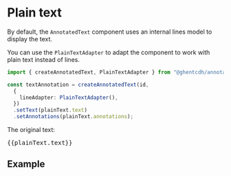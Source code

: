 # Plain text

By default, the `AnnotatedText` component uses an internal lines model to display the text.

You can use the `PlainTextAdapter` to adapt the component to work with plain text instead of lines.

```typescript
import { createAnnotatedText, PlainTextAdapter } from "@ghentcdh/annotated_text";

const textAnnotation = createAnnotatedText(id,
  {
    lineAdapter: PlainTextAdapter(),
  })
  .setText(plainText.text)
  .setAnnotations(plainText.annotations);
```

The original text:
<pre>{{plainText.text}}</pre>

## Example

<div id="plain-text-example"></div>

<script setup>
//
import { onMounted } from "vue";
import { createAnnotatedText, PlainTextAdapter, clearAnnotatedTextCache} from "@ghentcdh/annotated_text";
import { plainText } from "@demo";
const id = `plain-text-example`;

onMounted(()=> {
    clearAnnotatedTextCache()
    createAnnotatedText(id,
        {
            text: PlainTextAdapter(),
            annotation: {
                create: true,
                edit: true
            },
        })
    .setText(plainText.text)
    .setAnnotations(plainText.annotations);
});

</script>

